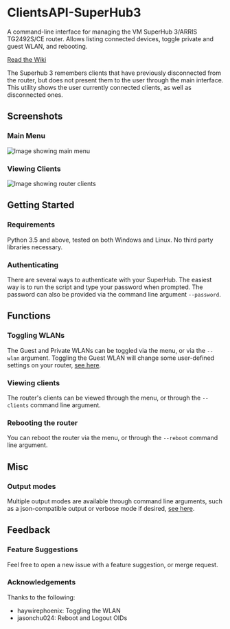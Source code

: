 # ClientsAPI-SuperHub3
A command-line interface for managing the VM SuperHub 3/ARRIS TG2492S/CE router. Allows listing connected devices, toggle private and guest WLAN, and rebooting.

[Read the Wiki](../../wiki)

The Superhub 3 remembers clients that have previously disconnected from the router, but does not present them to the user through the main interface. This utility shows the user currently connected clients, as well as disconnected ones.

## Screenshots
### Main Menu

![Image showing main menu](https://i.imgur.com/LG0UMOC.png)

### Viewing Clients

![Image showing router clients](https://i.imgur.com/N4pZNBb.png)

## Getting Started
### Requirements
Python 3.5 and above, tested on both Windows and Linux. No third party libraries necessary.

### Authenticating
There are several ways to authenticate with your SuperHub. The easiest way is to run the script and type your password when prompted. The password can also be provided via the command line argument `--password`.

## Functions
### Toggling WLANs
The Guest and Private WLANs can be toggled via the menu, or via the `--wlan` argument. Toggling the Guest WLAN will change some user-defined settings on your router, [see here](../../wiki/Functions-Documentation#wlan).

### Viewing clients
The router's clients can be viewed through the menu, or through the `--clients` command line argument.

### Rebooting the router
You can reboot the router via the menu, or through the `--reboot` command line argument.

## Misc
### Output modes
Multiple output modes are available through command line arguments, such as a json-compatible output or verbose mode if desired, [see here](../../wiki/Command-Line-Arguments#other).

## Feedback
### Feature Suggestions
Feel free to open a new issue with a feature suggestion, or merge request.

### Acknowledgements
Thanks to the following:

- haywirephoenix: Toggling the WLAN
- jasonchu024: Reboot and Logout OIDs
